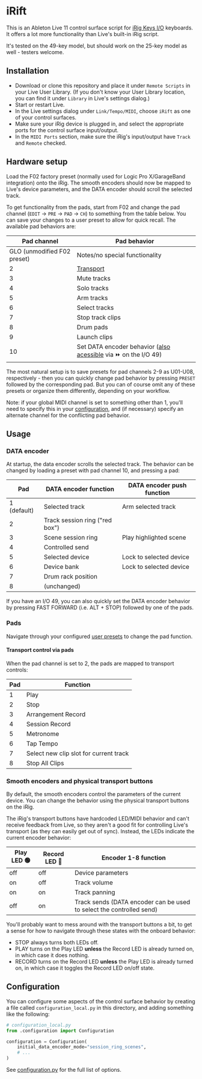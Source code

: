 # iRift

This is an Ableton Live 11 control surface script for [iRig Keys
I/O](https://www.ikmultimedia.com/products/irigkeysio/) keyboards. It
offers a lot more functionality than Live's built-in iRig script.

It's tested on the 49-key model, but should work on the 25-key model
as well - testers welcome.

## Installation

- Download or clone this repository and place it under `Remote
Scripts` in your Live User Library. (If you don't know your User
  Library location, you can find it under `Library` in Live's settings
  dialog.)
- Start or restart Live.
- In the Live settings dialog under `Link/Tempo/MIDI`, choose
  `iRift` as one of your control surfaces.
- Make sure your iRig device is plugged in, and select the
  appropriate ports for the control surface input/output.
- In the `MIDI Ports` section, make sure the iRig's input/output
  have `Track` and `Remote` checked.

## Hardware setup

Load the F02 factory preset (normally used for Logic Pro X/GarageBand
integration) onto the iRig. The smooth encoders should now be mapped
to Live's device parameters, and the DATA encoder should scroll the
selected track.

To get functionality from the pads, start from F02 and change the pad
channel (`EDIT` -> `PRE` -> `PAD` -> `CH`) to something from the table
below. You can save your changes to a user preset to allow for quick
recall. The available pad behaviors are:

<a id='pad-channels'></a>

| Pad channel                 | Pad behavior                                                                                 |
| --------------------------- | -------------------------------------------------------------------------------------------- |
| GLO (unmodified F02 preset) | Notes/no special functionality                                                               |
| 2                           | [Transport](#transport-pads)                                                                 |
| 3                           | Mute tracks                                                                                  |
| 4                           | Solo tracks                                                                                  |
| 5                           | Arm tracks                                                                                   |
| 6                           | Select tracks                                                                                |
| 7                           | Stop track clips                                                                             |
| 8                           | Drum pads                                                                                    |
| 9                           | Launch clips                                                                                 |
| 10                          | Set DATA encoder behavior ([also acessible](#data-encoder) via :fast_forward: on the I/O 49) |

The most natural setup is to save presets for pad channels 2-9 as
U01-U08, respectively - then you can quickly change pad behavior by
pressing `PRESET` followed by the corresponding pad. But you can of
course omit any of these presets or organize them differently,
depending on your workflow.

Note: if your global MIDI channel is set to something other than 1,
you'll need to specify this in your [configuration](#configuration),
and (if necessary) specify an alternate channel for the conflicting
pad behavior.

## Usage

### DATA encoder

At startup, the data encoder scrolls the selected track. The behavior
can be changed by loading a preset with pad channel 10, and pressing a
pad:

| Pad         | DATA encoder function          | DATA encoder push function |
| ----------- | ------------------------------ | -------------------------- |
| 1 (default) | Selected track                 | Arm selected track         |
| 2           | Track session ring ("red box") |                            |
| 3           | Scene session ring             | Play highlighted scene     |
| 4           | Controlled send                |                            |
| 5           | Selected device                | Lock to selected device    |
| 6           | Device bank                    | Lock to selected device    |
| 7           | Drum rack position             |                            |
| 8           | (unchanged)                    |                            |

If you have an I/O 49, you can also quickly set the DATA encoder
behavior by pressing FAST FORWARD (i.e. ALT + STOP) followed by one of
the pads.

### Pads

Navigate through your configured [user presets](#pad-channels) to
change the pad function.

<h4 id='transport-pads'>Transport control via pads</h3>

When the pad channel is set to 2, the pads are mapped to transport
controls:

| Pad | Function                               |
| --- | -------------------------------------- |
| 1   | Play                                   |
| 2   | Stop                                   |
| 3   | Arrangement Record                     |
| 4   | Session Record                         |
| 5   | Metronome                              |
| 6   | Tap Tempo                              |
| 7   | Select new clip slot for current track |
| 8   | Stop All Clips                         |

### Smooth encoders and physical transport buttons

By default, the smooth encoders control the parameters of the current
device. You can change the behavior using the physical transport
buttons on the iRig.

The iRig's transport buttons have hardcoded LED/MIDI behavior and
can't receive feedback from Live, so they aren't a good fit for
controlling Live's transport (as they can easily get out of
sync). Instead, the LEDs indicate the current encoder behavior:

| Play LED :green_circle: | Record LED :red_circle: | Encoder 1-8 function                                                 |
| ----------------------- | ----------------------- | -------------------------------------------------------------------- |
| off                     | off                     | Device parameters                                                    |
| on                      | off                     | Track volume                                                         |
| on                      | on                      | Track panning                                                        |
| off                     | on                      | Track sends (DATA encoder can be used to select the controlled send) |

You'll probably want to mess around with the transport buttons a bit,
to get a sense for how to navigate through these states with the
onboard behavior:

- STOP always turns both LEDs off.
- PLAY turns on the Play LED **unless** the Record LED is already
  turned on, in which case it does nothing.
- RECORD turns on the Record LED **unless** the Play LED is
  already turned on, in which case it toggles the Record LED
  on/off state.

## Configuration

You can configure some aspects of the control surface behavior by
creating a file called `configuration_local.py` in this directory, and
adding something like the following:

```python
# configuration_local.py
from .configuration import Configuration

configuration = Configuration(
    initial_data_encoder_mode="session_ring_scenes",
    # ...
)
```

See [configuration.py](configuration.py) for the full list of options.
